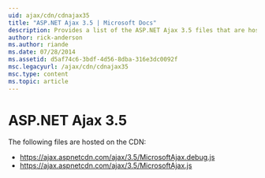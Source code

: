 ```yaml
---
uid: ajax/cdn/cdnajax35
title: "ASP.NET Ajax 3.5 | Microsoft Docs"
description: Provides a list of the ASP.NET Ajax 3.5 files that are hosted on the CDN.
author: rick-anderson
ms.author: riande
ms.date: 07/28/2014
ms.assetid: d5af74c6-3bdf-4d56-8dba-316e3dc0092f
msc.legacyurl: /ajax/cdn/cdnajax35
msc.type: content
ms.topic: article
---
```

# ASP.NET Ajax 3.5

The following files are hosted on the CDN:

- https://ajax.aspnetcdn.com/ajax/3.5/MicrosoftAjax.debug.js
- https://ajax.aspnetcdn.com/ajax/3.5/MicrosoftAjax.js
